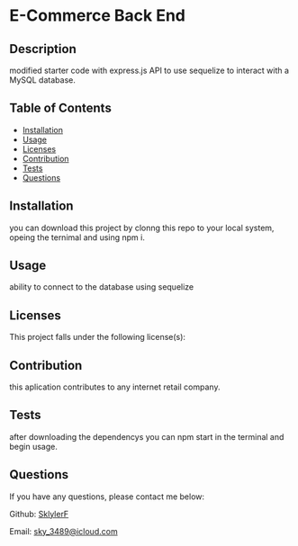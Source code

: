 
  
# E-Commerce Back End



## Description
modified starter code with express.js API to use sequelize to interact with a MySQL database.

## Table of Contents
* [Installation](#installation)
* [Usage](#usage)
* [Licenses](#licenses)
* [Contribution](#contribution)
* [Tests](#tests)
* [Questions](#questions)

## Installation
you can download this project by clonng this repo to your local system, opeing the ternimal and using npm i. 

## Usage
ability to connect to the database using sequelize

## Licenses
This project falls under the following license(s): 



## Contribution
this aplication contributes to any internet retail company.

## Tests
after downloading the dependencys you can npm start in the terminal and begin usage. 

## Questions
If you have any questions, please contact me below: 


Github: [SklylerF](https://github.com/SklylerF) 

Email: sky_3489@icloud.com

